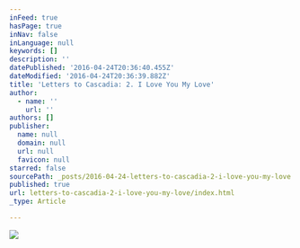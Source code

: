 ```yaml
---
inFeed: true
hasPage: true
inNav: false
inLanguage: null
keywords: []
description: ''
datePublished: '2016-04-24T20:36:40.455Z'
dateModified: '2016-04-24T20:36:39.882Z'
title: 'Letters to Cascadia: 2. I Love You My Love'
author:
  - name: ''
    url: ''
authors: []
publisher:
  name: null
  domain: null
  url: null
  favicon: null
starred: false
sourcePath: _posts/2016-04-24-letters-to-cascadia-2-i-love-you-my-love.md
published: true
url: letters-to-cascadia-2-i-love-you-my-love/index.html
_type: Article

---
```

![](https://the-grid-user-content.s3-us-west-2.amazonaws.com/3411accd-a3c3-4281-9f92-c00990d1ec1f.png)